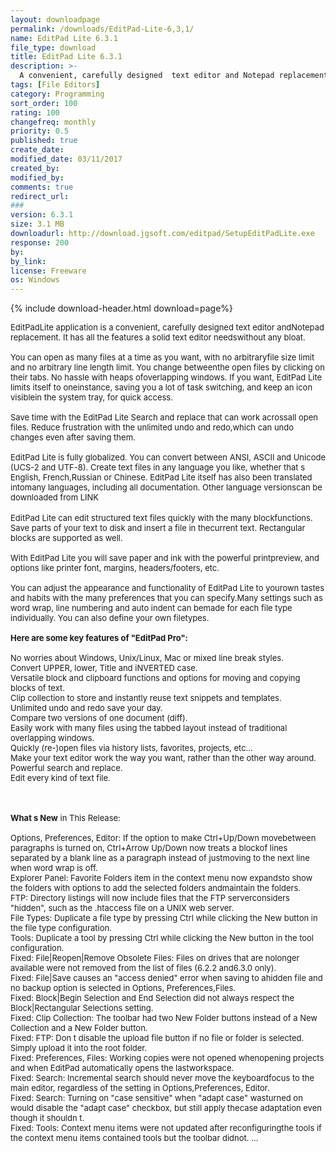 ```yaml
---
layout: downloadpage
permalink: /downloads/EditPad-Lite-6,3,1/
name: EditPad Lite 6.3.1
file_type: download
title: EditPad Lite 6.3.1
description: >-
  A convenient, carefully designed  text editor and Notepad replacement
tags: [File Editors]
category: Programming
sort_order: 100
rating: 100
changefreq: monthly
priority: 0.5
published: true
create_date: 
modified_date: 03/11/2017
created_by: 
modified_by: 
comments: true
redirect_url: 
### 
version: 6.3.1
size: 3.1 MB
downloadurl: http://download.jgsoft.com/editpad/SetupEditPadLite.exe
response: 200
by: 
by_link: 
license: Freeware
os: Windows
---
```


{% include download-header.html download=page%}

<p style="fix-download-text !important">
<p><font size="2">EditPadLite application is a convenient, carefully designed text editor andNotepad replacement. It has all the features a solid text editor needswithout any bloat.<br />
<br />
You can open as many files at a time as you want, with no arbitraryfile size limit and no arbitrary line length limit. You change betweenthe open files by clicking on their tabs. No hassle with heaps ofoverlapping windows. If you want, EditPad Lite limits itself to oneinstance, saving you a lot of task switching, and keep an icon visiblein the system tray, for quick access.<br />
<br />
Save time with the EditPad Lite Search and replace that can work acrossall open files. Reduce frustration with the unlimited undo and redo,which can undo changes even after saving them.<br />
<br />
EditPad Lite is fully globalized. You can convert between ANSI, ASCII and Unicode (UCS-2 and UTF-8). Create text files in any language you like, whether that s English, French,Russian or Chinese. EditPad Lite itself has also been translated intomany languages, including all documentation. Other language versionscan be downloaded from </font><font size="2">LINK</font><br />
<br />
<font size="2">EditPad Lite can edit structured text files quickly with the many blockfunctions. Save parts of your text to disk and insert a file in thecurrent text. Rectangular blocks are supported as well.<br />
<br />
With EditPad Lite you will save paper and ink with the powerful printpreview, and options like printer font, margins, headers/footers, etc.<br />
<br />
You can adjust the appearance and functionality of EditPad Lite to yourown tastes and habits with the many preferences that you can specify.Many settings such as word wrap, line numbering and auto indent can bemade for each file type individually. You can also define your own filetypes.<br />
<br />
<span><strong>Here are some key features of "EditPad Pro":</strong></span><br />
<br />
No worries about Windows, Unix/Linux, Mac or mixed line break styles. <br />
Convert UPPER, lower, Title and iNVERTED case. <br />
Versatile block and clipboard functions and options for moving and copying blocks of text. <br />
Clip collection to store and instantly reuse text snippets and templates. <br />
Unlimited undo and redo save your day. <br />
Compare two versions of one document (diff). <br />
Easily work with many files using the tabbed layout instead of traditional overlapping windows. <br />
Quickly (re-)open files via history lists, favorites, projects, etc... <br />
Make your text editor work the way you want, rather than the other way around. <br />
Powerful search and replace. <br />
Edit every kind of text file. <br />
</font></p>
<div class="celltext_big"><br />
<br />
<font size="2"><strong>What s New</strong> in This Release:<br />
<br />
Options, Preferences, Editor: If the option to make Ctrl+Up/Down movebetween paragraphs is turned on, Ctrl+Arrow Up/Down now treats a blockof lines separated by a blank line as a paragraph instead of justmoving to the next line when word wrap is off. <br />
Explorer Panel: Favorite Folders item in the context menu now expandsto show the folders with options to add the selected folders andmaintain the folders. <br />
FTP: Directory listings will now include files that the FTP serverconsiders "hidden", such as the .htaccess file on a UNIX web server. <br />
File Types: Duplicate a file type by pressing Ctrl while clicking the New button in the file type configuration. <br />
Tools: Duplicate a tool by pressing Ctrl while clicking the New button in the tool configuration. <br />
Fixed: File|Reopen|Remove Obsolete Files: Files on drives that are nolonger available were not removed from the list of files (6.2.2 and6.3.0 only). <br />
Fixed: File|Save causes an "access denied" error when saving to ahidden file and no backup option is selected in Options, Preferences,Files. <br />
Fixed: Block|Begin Selection and End Selection did not always respect the Block|Rectangular Selections setting. <br />
Fixed: Clip Collection: The toolbar had two New Folder buttons instead of a New Collection and a New Folder button. <br />
Fixed: FTP: Don t disable the upload file button if no file or folder is selected. Simply upload it into the root folder. <br />
Fixed: Preferences, Files: Working copies were not opened whenopening projects and when EditPad automatically opens the lastworkspace. <br />
Fixed: Search: Incremental search should never move the keyboardfocus to the main editor, regardless of the setting in Options,Preferences, Editor. <br />
Fixed: Search: Turning on "case sensitive" when "adapt case" wasturned on would disable the "adapt case" checkbox, but still apply thecase adaptation even though it shouldn t. <br />
Fixed: Tools: Context menu items were not updated after reconfiguringthe tools if the context menu items contained tools but the toolbar didnot. ...</font></div></p>
